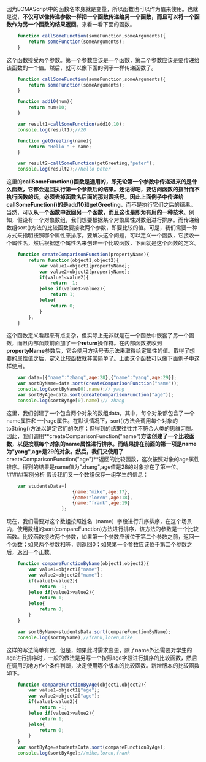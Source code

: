 因为ECMAScript中的函数名本身就是变量，所以函数也可以作为值来使用。也就是说，**不仅可以像传递参数一样把一个函数传递给另一个函数，而且可以将一个函数作为另一个函数的结果返回**。来看一看下面的函数。
```js
    function callSomeFunction(someFunction,someArguments){
        return someFunction(someArguments);
    }
```
这个函数接受两个参数。第一个参数应该是一个函数，第二个参数应该是要传递给该函数的一个值。然后，就可以像下面的例子一样传递函数了。
```js
    function callSomeFunction(someFunction,someArguments){
    	return someFunction(someArguments);
    }

    function add10(num){
    	return num+10;
    }

    var result1=callSomeFunction(add10,10);
    console.log(result1);//20

    function getGreeting(name){
    	return "Hello " + name;
    }

    var result2=callSomeFunction(getGreeting,"peter");
    console.log(result2);//Hello peter
```
这里的**callSomeFunction()**函数是通用的，即无论第一个参数中传递进来的是什么函数，它都会返回执行第一个参数后的结果。还记得吧，**要访问函数的指针而不执行函数的话，必须去掉函数名后面的那对圆括号**。因此上面例子中传递给**callSomeFunction()**的是**add10**和**getGreeting**，而不是执行它们之后的结果。
当然，可以**从一个函数中返回另一个函数，而且这也是即为有用的一种技术**。例如，假设有一个对象数组，我们想要根据某个对象属性对数组进行排序。而传递给数组sort()方法的比较函数要接收两个参数，即要比较的值。可是，我们需要一种方式来指明按照哪个属性来排序。要解决这个问题，可以定义一个函数，它接收一个属性名，然后根据这个属性名来创建一个比较函数，下面就是这个函数的定义。
```js
    function createComparisonFunction(propertyName){
    	return function(object1,object2){
    		var value1=object1[propertyName];
    		var value2=object2[propertyName];
    		if(value1<value2){
    			return -1;
    		}else if(value1>value2){
    			return 1;
    		}else{
    			return 0;
    		}
    	};
    }
```
这个函数定义看起来有点复杂，但实际上无非就是在一个函数中嵌套了另一个函数，而且内部函数前面加了一个**return**操作符。在内部函数接收到**propertyName**参数后，它会使用方括号表示法来取得给定属性的值。取得了想要的属性值之后，定义比较函数就非常简单了。上面这个函数可以像下面例子中这样使用。
```js
    var data=[{"name":"zhang",age:28},{"name":"yang",age:29}];
    var sortByName=data.sort(createComparisonFunction("name"));
    console.log(sortByName[0].name);// yang
    var sortByAge=data.sort(createComparisonFunction("age"));
    console.log(sortByAge[0].name);// zhang
```
这里，我们创建了一个包含两个对象的数组data。其中，每个对象都包含了一个name属性和一个age属性。在默认情况下，sort()方法会调用每个对象的toString()方法以确定它们的次序；但得到的结果往往并不符合人类的思维习惯。因此，我们调用**createComparisonFunction("name")**方法创建了一个比较函数，以便按照每个对象的name属性进行排序。而结果排在前面的第一项是name为"yang",age是29的对象。然后，我们又使用了**createComparisonFunction("age")**返回的比较函数，这次按照对象的age属性排序。得到的结果是name值为"zhang",age值是28的对象排在了第一位。
#####案例分析
假设我们又一个数组保存一组学生的信息：
```js
	var studentsData=[
						{name:"mike",age:17},
						{name:"loren",age:18},
						{name:"frank",age:19}
					];

```
现在，我们需要对这个数组按照姓名（name）字段进行升序排序，在这个场景内，使用数组的sort(compareFunction)方法进行排序，该方法的参数是一个比较函数。比较函数接收两个参数，如果第一个参数应该位于第二个参数之前，返回一个负数；如果两个参数相等，则返回0；如果第一个参数应该位于第二个参数之后，返回一个正数。
```js
	function compareFunctionByName(object1,object2){
		var value1=object1["name"];
		var value2=object2["name"];
		if(value1<value2){
			return -1;
		}else if(value1>value2){
			return 1;
		}else{
			return 0;
		}
	}

	var sortByName=studentsData.sort(compareFunctionByName);
	console.log(sortByName);//frank,loren,mike
```
这样的写法简单有效，但是，如果此时需求变更，除了name外还需要对学生的age进行排序时，一般的做法是另写一个按照age字段进行排序的比较函数，然后在调用的地方作个条件判断，决定使用哪个版本的比较函数。新增版本的比较函数如下。
```js
	function compareFunctionByAge(object1,object2){
		var value1=object1["age"];
		var value2=object2["age"];
		if(value1<value2){
			return -1;
		}else if(value1>value2){
			return 1;
		}else{
			return 0;
		}
	}
	var sortByAge=studentsData.sort(compareFunctionByAge);
	console.log(sortByAge);//mike,loren,frank
```
